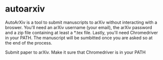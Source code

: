 # autoarxiv

AutoArXiv is a tool to submit manuscripts to arXiv without interacting with a broswer. You'll need an arXiv username (your email), the arXiv password and a zip file containing at least a *.tex file. Lastly, you'll need Chromedriver in your PATH. The manuscript will be sumbitted once you are asked so at the end of the process. 

Submit paper to arXiv. Make it sure that Chromedriver is in your PATH
